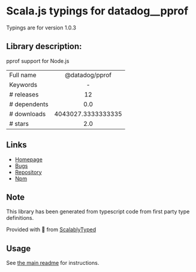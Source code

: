 
# Scala.js typings for datadog__pprof

Typings are for version 1.0.3

## Library description:
pprof support for Node.js

|                    |                 |
| ------------------ | :-------------: |
| Full name          | @datadog/pprof |
| Keywords           | - |
| # releases         | 12 |
| # dependents       | 0.0 |
| # downloads        | 4043027.3333333335 |
| # stars            | 2.0 |

## Links
- [Homepage](https://github.com/datadog/pprof-nodejs#readme)
- [Bugs](https://github.com/datadog/pprof-nodejs/issues)
- [Repository](https://github.com/datadog/pprof-nodejs)
- [Npm](https://www.npmjs.com/package/%40datadog%2Fpprof)
    


## Note
This library has been generated from typescript code from first party type definitions.

Provided with :purple_heart: from [ScalablyTyped](https://github.com/oyvindberg/ScalablyTyped)

## Usage
See [the main readme](../../readme.md) for instructions.


